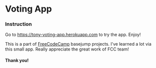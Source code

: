 # Voting App

### Instruction
Go to https://tony-voting-app.herokuapp.com to try the app. Enjoy!

This is a part of [FreeCodeCamp](www.freecodecamp.com) basejump projects. I've learned a lot via this small app. Really appreciate the great work of FCC team!

#### Thank you!
